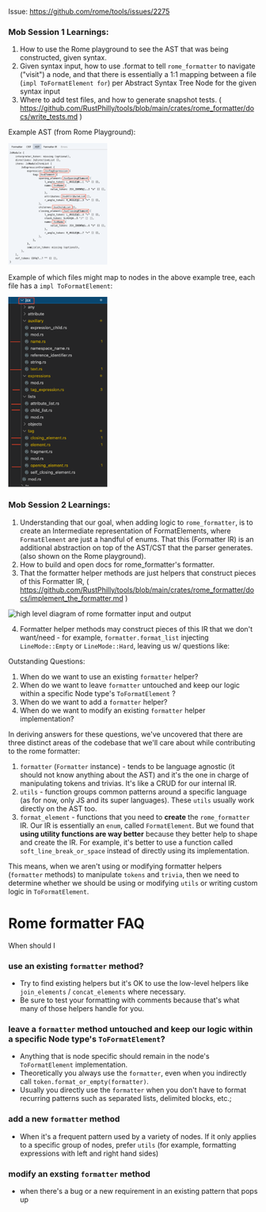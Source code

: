 Issue: https://github.com/rome/tools/issues/2275

### Mob Session 1 Learnings:
1. How to use the Rome playground to see the AST that was being constructed, given syntax.
2. Given syntax input, how to use .format to tell `rome_formatter` to navigate ("visit") a node, and that there is essentially a 1:1 mapping between a file (`impl ToFormatElement for`) per Abstract Syntax Tree Node for the given syntax input
3. Where to add test files,  and how to generate snapshot tests. ( https://github.com/RustPhilly/tools/blob/main/crates/rome_formatter/docs/write_tests.md )

Example AST (from Rome Playground):

<img src="../knowledge/ast.png" data-canonical-src="../knowledge/ast.png" width="200"/>

Example of which files might map to nodes in the above example tree, each file has a `impl ToFormatElement`:

<img src="../knowledge/rome_formatter_jsx.png" data-canonical-src="../knowledge/rome_formatter_jsx.png" width="200"/>


### Mob Session 2 Learnings:
1. Understanding that our goal, when adding logic to `rome_formatter`, is to create an Intermediate representation of FormatElements, where `FormatElement` are just a handful of enums. That this (Formatter IR) is an additional abstraction on top of the AST/CST that the parser generates. (also shown on the Rome playground).
2. How to build and open docs for rome_formatter's formatter.
3. That the formatter helper methods are just helpers that construct pieces of this Formatter IR, ( https://github.com/RustPhilly/tools/blob/main/crates/rome_formatter/docs/implement_the_formatter.md )

![high level diagram of rome formatter input and output](https://github.com/RustPhilly/tools/blob/feature/format-jsx-element/crates/rome_formatter/docs/high-level-rome-formatter-overview.jpeg)

4. Formatter helper methods may construct pieces of this IR that we don't want/need - for example, `formatter.format_list` injecting `LineMode::Empty` or `LineMode::Hard`, leaving us w/ questions like:

Outstanding Questions:
1. When do we want to use an existing `formatter` helper?
2. When do we want to leave `formatter` untouched and keep our logic within a specific Node type's `ToFormatElement` ?
3. When do we want to add a `formatter` helper?
4. When do we want to modify an existing `formatter` helper implementation?

In deriving answers for these questions, we've uncovered that there are three distinct areas of the codebase that we'll care about while contributing to the rome formatter:

1. `formatter` (`Formatter` instance) - tends to be language agnostic (it should not know anything about the AST) and it's the one in charge of manipulating tokens and trivias. It's like a CRUD for our internal IR.
2. `utils` - function groups common patterns around a specific language (as for now, only JS and its super languages). These `utils` usually work directly on the AST too.
3. `format_element` - functions that you need to **create** the `rome_formatter` IR. Our IR is essentially an `enum`, called `FormatElement`. But we found that **using utility functions are way better** because they better help to shape and create the IR. For example, it's better to use a function called `soft_line_break_or_space` instead of directly using its implementation. 

This means, when we aren't using or modifying formatter helpers (`formatter` methods) to manipulate `tokens` and `trivia`, then we need to determine whether we should be using or modifying `utils` or writing custom logic in `ToFormatElement`.

# Rome formatter FAQ

When should I

### use an existing `formatter` method?
- Try to find existing helpers but it's OK to use the low-level helpers like `join_elements` / `concat_elements` where necessary.
- Be sure to test your formatting with comments because that's what many of those helpers handle for you.

### leave a `formatter` method untouched and keep our logic within a specific Node type's `ToFormatElement`?
- Anything that is node specific should remain in the node's `ToFormatElement` implementation.
- Theoretically you always use the `formatter`, even when you indirectly call `token.format_or_empty(formatter)`.
- Usually you directly use the `formatter` when you don't have to format recurring patterns such as separated lists, delimited blocks, etc.;

### add a new `formatter` method
- When it's a frequent pattern used by a variety of nodes. If it only applies to a specific group of nodes, prefer `utils` (for example, formatting expressions with left and right hand sides)

### modify an exsting `formatter` method
- when there's a bug or a new requirement in an existing pattern that pops up
